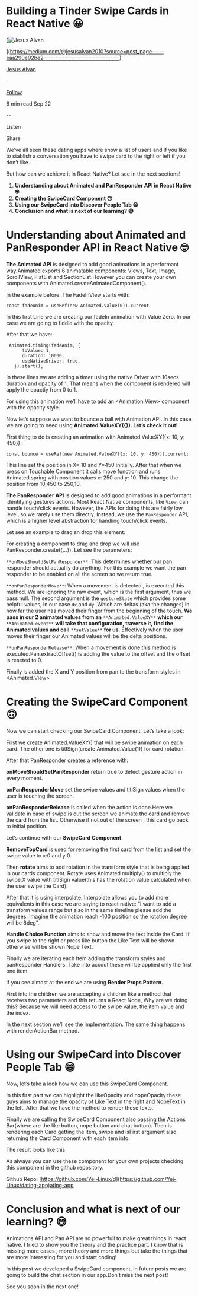 Building a Tinder Swipe Cards in React Native 😀
================================================

[![Jesus Alvan](https://miro.medium.com/v2/resize:fill:88:88/1*smwqbUAGctawfwPYskfG4A.jpeg)

](https://medium.com/@jesusalvan2010?source=post_page-----eaa290e92be2--------------------------------)

[Jesus Alvan](https://medium.com/@jesusalvan2010?source=post_page-----eaa290e92be2--------------------------------)

·

[Follow](https://medium.com/m/signin?actionUrl=https%3A%2F%2Fmedium.com%2F_%2Fsubscribe%2Fuser%2Fe426288ff5c8&operation=register&redirect=https%3A%2F%2Fmedium.com%2F%40jesusalvan2010%2Fmaking-a-tinder-swipe-cards-in-react-native-eaa290e92be2&user=Jesus+Alvan&userId=e426288ff5c8&source=post_page-e426288ff5c8----eaa290e92be2---------------------post_header-----------)

6 min read·Sep 22

\--

Listen

Share

We’ve all seen these dating apps where show a list of users and if you like to stablish a conversation you have to swipe card to the right or left if you don’t like.

But how can we achieve it in React Native? Let see in the next sections!

1.  **Understanding about Animated and PanResponder API in React Native 🤓**
2.  **Creating the SwipeCard Component 🙃**
3.  **Using our SwipeCard into Discover People Tab 😁**
4.  **Conclusion and what is next of our learning? 😅**

Understanding **about Animated and PanResponder API in React Native** 🤓
========================================================================

**The Animated API** is designed to add good animations in a performant way.Animated exports 6 animatable components: Views, Text, Image, ScrollView, FlatList and SectionList.However you can create your own components with Animated.createAnimatedComponent().

In the example before. The FadeInView starts with:

```
const fadeAnim = useRef(new Animated.Value(0)).current
```

In this first Line we are creating our fadeIn animation with Value Zero. In our case we are going to fiddle with the opacity.

After that we have:

```
 Animated.timing(fadeAnim, {  
      toValue: 1,  
      duration: 10000,  
      useNativeDriver: true,  
   }).start();
```

In these lines we are adding a timer using the native Driver with 10secs duration and opacity of 1. That means when the component is rendered will apply the opactiy from 0 to 1.

For using this animation we’ll have to add an <Animation.View> component with the opacity style.

Now let’s suppose we want to bounce a ball with Animation API. In this case we are going to need using **Animated.ValueXY({}). Let’s check it out!**

First thing to do is creating an animation with Animated.ValueXY({x: 10, y: 450}) :

```
const bounce = useRef(new Animated.ValueXY({x: 10, y: 450})).current;
```

This line set the position in X= 10 and Y=450 initially. After that when we press on Touchable Component it calls move function and runs Animated.spring with position values x: 250 and y: 10. This change the position from 10,450 to 250,10.

**The PanResponder API** is designed to add good animations in a performant identifying gestures actions. Most React Native components, like `View`, can handle touch/click events. However, the APIs for doing this are fairly low level, so we rarely use them directly. Instead, we use the `PanResponder` API, which is a higher level abstraction for handling touch/click events.

Let see an example to drag an drop this element:

For creating a component to drag and drop we will use PanResponder.create({…}). Let see the parameters:

`**onMoveShouldSetPanResponder**`: This determines whether our pan responder should actuallly do anything. For this example we want the pan responder to be enabled on all the screen so we return true.

`**onPanResponderMove**`: When a movement is detected , is executed this method. We are ignoring the raw event, which is the first argument, thus we pass null. The second argument is the `gestureState` which provides some helpful values, in our case `dx` and `dy`. Which are deltas (aka the changes) in how far the user has moved their finger from the beginning of the touch. **We pass in our 2 animated values from an** `**Animated.ValueXY**` **which our** `**Animated.event**` **will take that configuration, traverse it, find the Animated values and call** `**setValue**` **for us**. Effectively when the user moves their finger our Animated values will be the delta positions.

`**onPanResponderRelease**`: When a movement is done this method is executed.Pan.extractOffset() is adding the value to the offset and the offset is reseted to 0.

Finally is added the X and Y position from pan to the transform styles in <Animated.View>

**Creating the SwipeCard Component 🙃**
=======================================

Now we can start checking our SwipeCard Component. Let’s take a look:

First we create Animated.ValueXY() that will be swipe animation on each card. The other one is titlSign(create Animated.Value(1)) for card rotation.

After that PanResponder creates a reference with:

**onMoveShouldSetPanResponder** return true to detect gesture action in every moment.

**onPanResponderMove** set the swipe values and titlSign values when the user is touching the screen.

**onPanResponderRelease** is called when the action is done.Here we validate in case of swipe is out the screen we animate the card and remove the card from the list. Otherwise if not out of the screen , this card go back to initial position.

Let’s continue with our **SwipeCard Component**:

**RemoveTopCard** is used for removing the first card from the list and set the swipe value to x:0 and y:0.

Then **rotate** aims to add rotation in the transform style that is being applied in our cards component. Rotate uses Animated.multiply() to multiply the swipe.X value with titlSign value(this has the rotation value calculated when the user swipe the Card).

After that it is using interpolate. Interpolate allows you to add more equivalents in this case we are saying to react native: “I want to add a transform values range but also in the same timeline please add the degrees. Imagine the animation reach -100 position so the rotation degree will be 8deg”.

**Handle Choice Function** aims to show and move the text inside the Card. If you swipe to the right or press like button the Like Text will be shown otherwise will be shown Nope Text.

Finally we are iterating each Item adding the transform styles and panResponder Handlers. Take into accout these will be applied only the first one item.

If you see almost at the end we are using **Render Props Pattern**.

First into the children we are accepting a children like a method that receives two parameters and this returns a React Node, Why are we doing this? Because we will need access to the swipe value, the item value and the index.

In the next section we’ll see the implementation. The same thing happens with renderActionBar method.

**Using our SwipeCard into Discover People Tab 😁**
===================================================

Now, let’s take a look how we can use this SwipeCard Component.

In this first part we can highlight the likeOpacity and nopeOpacity these guys aims to manage the opacity of Like Text in the right and NopeText in the left. After that we have the method to render these texts.

Finally we are calling the SwipeCard Component also passing the Actions Bar(where are the like button, nope button and chat button). Then is rendering each Card getting the item, swipe and isFirst argument also returning the Card Component with each item info.

The result looks like this:

As always you can use these component for your own projects checking this component in the github repository.

Github Repo: [https://github.com/Yei-Linux/d](https://github.com/Yei-Linux/dating-app)ating-app

**Conclusion and what is next of our learning? 😅**
===================================================

Animations API and Pan API are so powerfull to make great things in react native. I tried to show you the theory and the practice part. I know that is missing more cases , more theory and more things but take the things that are more interesting for you and start coding!

In this post we developed a SwipeCard component, in future posts we are going to build the chat section in our app.Don’t miss the next post!

See you soon in the next one!